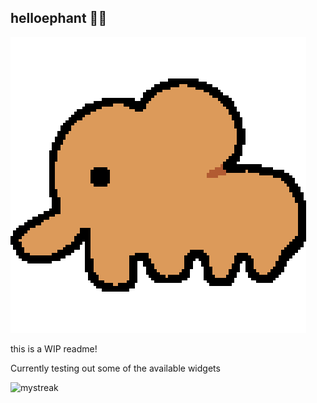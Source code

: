 ## helloephant 🐘👋

![spinephant](media/spin-ephant.gif)

this is a WIP readme!

Currently testing out some of the available widgets

<img src="https://github-readme-streak-stats.herokuapp.com/?user=tichanicha&theme=tokyonight" alt="mystreak"/>
